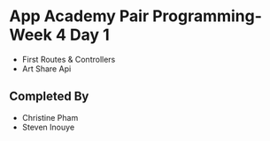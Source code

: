 # App Academy Pair Programming-Week 4 Day 1

- First Routes & Controllers
- Art Share Api

## Completed By

- Christine Pham
- Steven Inouye

